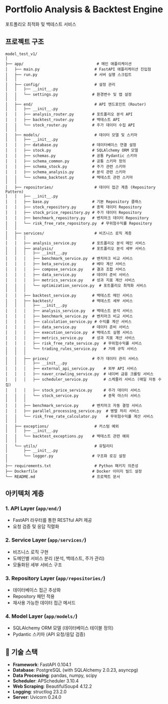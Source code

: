 # Portfolio Analysis & Backtest Engine

포트폴리오 최적화 및 백테스트 서비스

## 프로젝트 구조

```
model_test_v1/
│
├── app/                                # 메인 애플리케이션
│   ├── main.py                        # FastAPI 애플리케이션 진입점
│   ├── run.py                         # 서버 실행 스크립트
│   │
│   ├── config/                        # 설정 관리
│   │   ├── __init__.py
│   │   └── settings.py               # 환경변수 및 앱 설정
│   │
│   ├── end/                           # API 엔드포인트 (Router)
│   │   ├── __init__.py
│   │   ├── analysis_router.py        # 포트폴리오 분석 API
│   │   ├── backtest_router.py        # 백테스트 API
│   │   └── stock_router.py           # 주가 데이터 수집 API
│   │
│   ├── models/                        # 데이터 모델 및 스키마
│   │   ├── __init__.py
│   │   ├── database.py               # 데이터베이스 연결 설정
│   │   ├── stock.py                  # SQLAlchemy ORM 모델
│   │   ├── schemas.py                # 공통 Pydantic 스키마
│   │   ├── schema_common.py          # 공통 스키마 정의
│   │   ├── schema_stock.py           # 주가 관련 스키마
│   │   ├── schema_analysis.py        # 분석 관련 스키마
│   │   └── schema_backtest.py        # 백테스트 관련 스키마
│   │
│   ├── repositories/                  # 데이터 접근 계층 (Repository Pattern)
│   │   ├── __init__.py
│   │   ├── base.py                   # 기본 Repository 클래스
│   │   ├── stock_repository.py       # 종목 데이터 Repository
│   │   ├── stock_price_repository.py # 주가 데이터 Repository
│   │   ├── benchmark_repository.py   # 벤치마크 데이터 Repository
│   │   └── risk_free_rate_repository.py  # 무위험수익률 Repository
│   │
│   ├── services/                      # 비즈니스 로직 계층
│   │   │
│   │   ├── analysis_service.py       # 포트폴리오 분석 메인 서비스
│   │   ├── analysis/                 # 포트폴리오 분석 세부 서비스
│   │   │   ├── __init__.py
│   │   │   ├── benchmark_service.py  # 벤치마크 비교 서비스
│   │   │   ├── beta_service.py       # 베타 계산 서비스
│   │   │   ├── compose_service.py    # 결과 조합 서비스
│   │   │   ├── data_service.py       # 데이터 준비 서비스
│   │   │   ├── metrics_service.py    # 성과 지표 계산 서비스
│   │   │   └── optimization_service.py  # 포트폴리오 최적화 서비스
│   │   │
│   │   ├── backtest_service.py       # 백테스트 메인 서비스
│   │   ├── backtest/                 # 백테스트 세부 서비스
│   │   │   ├── __init__.py
│   │   │   ├── analysis_service.py   # 백테스트 분석 서비스
│   │   │   ├── benchmark_service.py  # 벤치마크 비교 서비스
│   │   │   ├── calculation_service.py # 수익률 계산 서비스
│   │   │   ├── data_service.py       # 데이터 준비 서비스
│   │   │   ├── execution_service.py  # 백테스트 실행 서비스
│   │   │   ├── metrics_service.py    # 성과 지표 계산 서비스
│   │   │   ├── risk_free_rate_service.py  # 무위험수익률 서비스
│   │   │   └── trading_rules_service.py   # 거래 규칙 서비스
│   │   │
│   │   ├── prices/                   # 주가 데이터 관리 서비스
│   │   │   ├── __init__.py
│   │   │   ├── external_api_service.py    # 외부 API 서비스
│   │   │   ├── naver_crawling_service.py  # 네이버 금융 크롤링 서비스
│   │   │   ├── scheduler_service.py       # 스케줄러 서비스 (매일 자동 수집)
│   │   │   ├── stock_price_service.py     # 주가 데이터 서비스
│   │   │   └── stock_service.py           # 종목 마스터 서비스
│   │   │
│   │   ├── benchmark_service.py      # 벤치마크 자동 결정 서비스
│   │   ├── parallel_processing_service.py  # 병렬 처리 서비스
│   │   └── risk_free_rate_calculator.py    # 무위험수익률 계산 서비스
│   │
│   ├── exceptions/                    # 커스텀 예외
│   │   ├── __init__.py
│   │   └── backtest_exceptions.py    # 백테스트 관련 예외
│   │
│   └── utils/                         # 유틸리티
│       ├── __init__.py
│       └── logger.py                 # 구조화 로깅 설정
│
├── requirements.txt                   # Python 패키지 의존성
├── Dockerfile                        # Docker 이미지 빌드 설정
└── README.md                         # 프로젝트 문서
```

## 아키텍처 계층

### 1. **API Layer** (`app/end/`)
- FastAPI 라우터를 통한 RESTful API 제공
- 요청 검증 및 응답 직렬화

### 2. **Service Layer** (`app/services/`)
- 비즈니스 로직 구현
- 도메인별 서비스 분리 (분석, 백테스트, 주가 관리)
- 모듈화된 세부 서비스 구조

### 3. **Repository Layer** (`app/repositories/`)
- 데이터베이스 접근 추상화
- Repository 패턴 적용
- 재사용 가능한 데이터 접근 메서드

### 4. **Model Layer** (`app/models/`)
- SQLAlchemy ORM 모델 (데이터베이스 테이블 정의)
- Pydantic 스키마 (API 요청/응답 검증)


## 🔧 기술 스택

- **Framework**: FastAPI 0.104.1
- **Database**: PostgreSQL (with SQLAlchemy 2.0.23, asyncpg)
- **Data Processing**: pandas, numpy, scipy
- **Scheduler**: APScheduler 3.10.4
- **Web Scraping**: BeautifulSoup4 4.12.2
- **Logging**: structlog 23.2.0
- **Server**: Uvicorn 0.24.0

